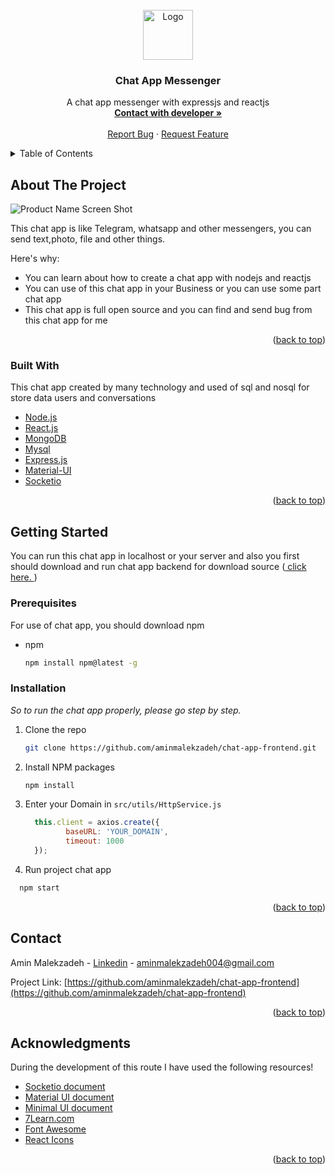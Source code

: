 <div id="top"></div>


<!-- PROJECT LOGO -->
<br />
<div align="center">
  <a href="https://github.com/othneildrew/Best-README-Template">
    <img src="https://res.cloudinary.com/dzft1lfjv/image/upload/v1644007445/android-chrome-512x512_vwclot.png" alt="Logo" width="80" height="80">
  </a>

  <h3 align="center">Chat App Messenger</h3>

  <p align="center">
    A chat app messenger with expressjs and reactjs
    <br />
    <a href="#contact"><strong>Contact with developer »</strong></a>
    <br />
    <br />
    <a href="mailto: aminmalekzadeh004@gmail.com">Report Bug</a>
    ·
    <a href="mailto: aminmalekzadeh004@gmail.com">Request Feature</a>
  </p>
</div>



<!-- TABLE OF CONTENTS -->
<details>
  <summary>Table of Contents</summary>
  <ol>
    <li>
      <a href="#about-the-project">About The Project</a>
      <ul>
        <li><a href="#built-with">Built With</a></li>
      </ul>
    </li>
    <li>
      <a href="#getting-started">Getting Started</a>
      <ul>
        <li><a href="#prerequisites">Prerequisites</a></li>
        <li><a href="#installation">Installation</a></li>
      </ul>
    </li>
    <li><a href="#contact">Contact</a></li>
    <li><a href="#acknowledgments">Acknowledgments</a></li>
  </ol>
</details>



<!-- ABOUT THE PROJECT -->
## About The Project

![Product Name Screen Shot][product-screenshot]

This chat app is like Telegram, whatsapp and other messengers, you can send text,photo, file and other things.

Here's why:
* You can learn about how to create a chat app with nodejs and reactjs
* You can use of this chat app in your Business or you can use some part chat app
* This chat app is full open source and you can find and send bug from this chat app for me



<p align="right">(<a href="#top">back to top</a>)</p>



### Built With

This chat app created by many technology and used of sql and nosql for store data users and conversations

* [Node.js](https://nodejs.org/en/)
* [React.js](https://reactjs.org/)
* [MongoDB](https://www.mongodb.com/)
* [Mysql](https://www.mysql.com/)
* [Express.js](https://expressjs.com/)
* [Material-UI](https://material-ui.com/)
* [Socketio](https://socket.io/docs/v4/)


<p align="right">(<a href="#top">back to top</a>)</p>



<!-- GETTING STARTED -->
## Getting Started

You can run this chat app in localhost or your server and also you first should download and run chat app backend for download source (<a href="https://github.com/aminmalekzadeh/chat-app-backend"> click here. </a>)

### Prerequisites

For use of chat app, you should download npm
* npm
  ```sh
  npm install npm@latest -g
  ```

### Installation

_So to run the chat app properly, please go step by step._

1. Clone the repo
   ```sh
   git clone https://github.com/aminmalekzadeh/chat-app-frontend.git
   ```
2. Install NPM packages
   ```sh
   npm install
   ```
3. Enter your Domain in `src/utils/HttpService.js`
   ```js
     this.client = axios.create({
            baseURL: 'YOUR_DOMAIN',
            timeout: 1000
     });
   ```
  4. Run project chat app
   ```sh
     npm start
   ```

<p align="right">(<a href="#top">back to top</a>)</p>




<!-- CONTACT -->
## Contact

Amin Malekzadeh - [Linkedin](https://www.linkedin.com/in/aminmalekzadeh/) - aminmalekzadeh004@gmail.com

Project Link: [https://github.com/aminmalekzadeh/chat-app-frontend](https://github.com/aminmalekzadeh/chat-app-frontend)

<p align="right">(<a href="#top">back to top</a>)</p>



<!-- ACKNOWLEDGMENTS -->
## Acknowledgments

During the development of this route I have used the following resources!

* [Socketio document](https://socket.io/docs/v4/)
* [Material UI document](https://mui.com/getting-started/installation/)
* [Minimal UI document](https://docs-minimals.vercel.app/introduction)
* [7Learn.com](https://7Learn.com/)
* [Font Awesome](https://fontawesome.com)
* [React Icons](https://react-icons.github.io/react-icons/search)

<p align="right">(<a href="#top">back to top</a>)</p>



<!-- MARKDOWN LINKS & IMAGES -->
<!-- https://www.markdownguide.org/basic-syntax/#reference-style-links -->
[contributors-shield]: https://img.shields.io/github/contributors/othneildrew/Best-README-Template.svg?style=for-the-badge
[contributors-url]: https://github.com/othneildrew/Best-README-Template/graphs/contributors
[forks-shield]: https://img.shields.io/github/forks/othneildrew/Best-README-Template.svg?style=for-the-badge
[forks-url]: https://github.com/othneildrew/Best-README-Template/network/members
[stars-shield]: https://img.shields.io/github/stars/othneildrew/Best-README-Template.svg?style=for-the-badge
[stars-url]: https://github.com/othneildrew/Best-README-Template/stargazers
[issues-shield]: https://img.shields.io/github/issues/othneildrew/Best-README-Template.svg?style=for-the-badge
[issues-url]: https://github.com/othneildrew/Best-README-Template/issues
[license-shield]: https://img.shields.io/github/license/othneildrew/Best-README-Template.svg?style=for-the-badge
[license-url]: https://github.com/othneildrew/Best-README-Template/blob/master/LICENSE.txt
[linkedin-shield]: https://img.shields.io/badge/-LinkedIn-black.svg?style=for-the-badge&logo=linkedin&colorB=555
[linkedin-url]: https://linkedin.com/in/othneildrew
[product-screenshot]: https://res.cloudinary.com/dzft1lfjv/image/upload/v1644007988/cover-chatapp_hxqst2.png
